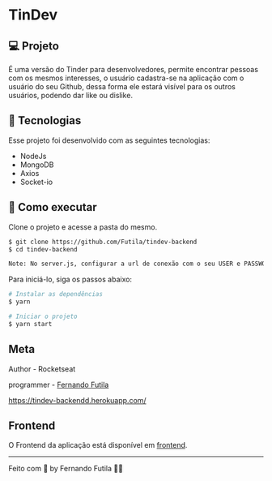 # TinDev

## 💻 Projeto

É uma versão do Tinder para desenvolvedores, permite encontrar pessoas com os mesmos interesses, o usuário cadastra-se na aplicação com o usuário do seu Github, dessa forma ele estará visível para os outros usuários, podendo dar like ou dislike. 

## 🧪 Tecnologias

Esse projeto foi desenvolvido com as seguintes tecnologias:

- NodeJs
- MongoDB
- Axios
- Socket-io

## 🚀 Como executar

Clone o projeto e acesse a pasta do mesmo.

```bash
$ git clone https://github.com/Futila/tindev-backend
$ cd tindev-backend

Note: No server.js, configurar a url de conexão com o seu USER e PASSWORD Mongo Atlas
```

Para iniciá-lo, siga os passos abaixo:
```bash
# Instalar as dependências
$ yarn

# Iniciar o projeto
$ yarn start
```

## Meta

Author - Rocketseat

programmer -  [Fernando Futila](https://www.linkedin.com/in/fernando-futila/) 

https://tindev-backendd.herokuapp.com/

## Frontend 
O Frontend  da aplicação está disponível em [frontend](https://github.com/Futila/tindev-frontend). 


---

Feito com 💜 by Fernando Futila 👋🏻 
